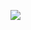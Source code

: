![](http://upload-images.jianshu.io/upload_images/1493878-80de884953247548.jpg?imageMogr2/auto-orient/strip%7CimageView2/2/w/1240)
